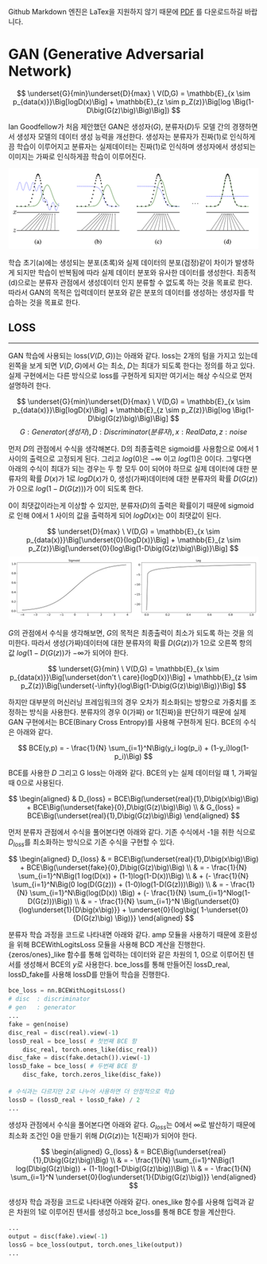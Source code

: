 Github Markdown 엔진은 LaTex을 지원하지 않기 때문에 [PDF](./src/README.pdf) 를 다운로드하길 바랍니다. 

# GAN (Generative Adversarial Network)
$$ \underset{G}{min}\underset{D}{max} \ V(D,G) = \mathbb{E}_{x \sim p_{data(x)}}\Big[logD(x)\Big] + \mathbb{E}_{z \sim p_Z(z)}\Big[log \Big(1-D\big(G(z)\big)\Big)\Big]) $$

Ian Goodfellow가 처음 제안했던 GAN은 생성자($G$), 분류자($D$)두 모델 간의 경쟁하면서 생성자 모델의 데이터 생성 능력을 개선한다. 생성자는 분류자가 진짜(1)로 인식하게끔 학습이 이루어지고 분류자는 실제데이터는 진짜(1)로 인식하며 생성자에서 생성되는 이미지는 가짜로 인식하게끔 학습이 이루어진다.

![1.png](./src/1.png)

학습 초기(a)에는 생성되는 분포(초록)와 실제 데이터의 분포(검정)같이 차이가 발생하게 되지만 학습이 반복됨에 따라 실제 데이터 분포와 유사한 데이터를 생성한다. 최종적(d)으로는 분류자 관점에서 생성데이터 인지 분류할 수 없도록 하는 것을 목표로 한다. 따라서 GAN의 목적은 입력데이터 분포와 같은 분포의 데이터를 생성하는 생성자를 학습하는 것을 목표로 한다.


## LOSS 
---
GAN 학습에 사용되는 loss($V(D,G)$)는 아래와 같다. loss는 2개의 텀을 가지고 있는데 왼쪽을 보게 되면 $V(D,G)$에서 $G$는 최소, $D$는 최대가 되도록 한다는 정의를 하고 있다. 실제 구현에서는 다른 방식으로 loss를 구현하게 되지만 여기서는 해상 수식으로 먼저 설명하려 한다. 

$$ \underset{G}{min}\underset{D}{max} \ V(D,G) = \mathbb{E}_{x \sim p_{data(x)}}\Big[logD(x)\Big] + \mathbb{E}_{z \sim p_Z(z)}\Big[log \Big(1-D\big(G(z)\big)\Big)\Big]  $$
$$ G:Generator(생성자), D: Discriminator(분류자), x: Real Data, z: noise $$

먼저 $D$의 관점에서 수식을 생각해본다. D의 최종출력은 sigmoid를 사용함으로 0에서 1 사이의 출력으로 고정되게 된다. 그리고 $log(0)$은 $-\infty$ 이고 $log(1)$은 0이다. 그렇다면 아래의 수식이 최대가 되는 경우는 두 항 모두 0이 되어야 하므로 실제 데이터에 대한 분류자의 확률 $D(x)$가 1로 $logD(x)$가 0, 생성(가짜)데이터에 대한 분류자의 확률 $D(G(z))$가 0으로 $log(1-D(G(z)))$가 0이 되도록 한다. 

0이 최댓값이라는게 이상할 수 있지만, 분류자($D$)의 출력은 확률이기 때문에 sigmoid로 인해 0에서 1 사이의 값을 출력하게 되어 $logD(x)$는 0이 최댓값이 된다.  

$$ \underset{D}{max} \ V(D,G) = \mathbb{E}_{x \sim p_{data(x)}}\Big[\underset{0}{logD(x)}\Big] + \mathbb{E}_{z \sim p_Z(z)}\Big[\underset{0}{log\Big(1-D\big(G(z)\big)\Big)}\Big]  $$
![2.png](./src/2.png)

$G$의 관점에서 수식을 생각해보면, $G$의 목적은 최종출력이 최소가 되도록 하는 것을 의미한다. 따라서 생성(가짜)데이터에 대한 분류자의 확률 $D(G(z))$가 1으로 오른쪽 항의 값 $log(1-D(G(z))$가 $-\infty$가 되어야 한다.

$$ \underset{G}{min} \ V(D,G) = \mathbb{E}_{x \sim p_{data(x)}}\Big[\underset{don't \ care}{logD(x)}\Big] + \mathbb{E}_{z \sim p_Z(z)}\Big[\underset{-\infty}{log\Big(1-D\big(G(z)\big)\Big)}\Big]  $$

하지만 대부분의 머신러닝 프레임워크의 경우 오차가 최소화되는 방향으로 가중치를 조정하는 방식을 사용한다. 분류자의 경우 0(가짜) or 1(진짜)을 판단하기 때문에 실제 GAN 구현에서는 BCE(Binary Cross Entropy)를 사용해 구현하게 된다. BCE의 수식은 아래와 같다. 

$$ BCE(y,p) = - \frac{1}{N} \sum_{i=1}^N\Big(y_i log(p_i) + (1-y_i)log(1-p_i)\Big) $$

BCE를 사용한 $D$ 그리고 G loss는 아래와 같다. BCE의 y는 실제 데이터일 떄 1, 가짜일 때 0으로 사용된다. 

$$ \begin{aligned} 
& D_{loss} = BCE\Big(\underset{real}{1},D\big(x\big)\Big) + BCE\Big(\underset{fake}{0},D\big(G(z)\big)\Big) \\
& G_{loss} = BCE\Big(\underset{real}{1},D\big(G(z)\big)\Big)
\end{aligned} $$

먼저 분류자 관점에서 수식을 풀어본다면 아래와 같다. 기존 수식에서 -1을 취한 식으로 $D_{loss}$를 최소화하는 방식으로 기존 수식을 구현할 수 있다.

$$ \begin{aligned} 
D_{loss} & = BCE\Big(\underset{real}{1},D\big(x\big)\Big) + BCE\Big(\underset{fake}{0},D\big(G(z)\big)\Big) \\
		 & =  - \frac{1}{N} \sum_{i=1}^N\Big(1 log(D(x)) + (1-1)log(1-D(x))\Big) \\
		 & + (- \frac{1}{N} \sum_{i=1}^N\Big(0 log(D(G(z))) + (1-0)log(1-D(G(z)))\Big)) \\
		 & =  - \frac{1}{N} \sum_{i=1}^N\Big(log(D(x)) \Big) 
		 + (- \frac{1}{N} \sum_{i=1}^Nlog(1-D(G(z)))\Big)) \\
		 & = - \frac{1}{N} \sum_{i=1}^N \Big(\underset{0}{log\underset{1}{D\big(x\big)}} + \underset{0}{log\big( 1-\underset{0}{D(G(z)\big) \Big)}}
\end{aligned} $$

분류자 학습 과정을 코드로 나타내면 아래와 같다. amp 모듈을 사용하기 때문에 호환성을 위해 BCEWithLogitsLoss 모듈을 사용해 BCD 계산을 진행한다. {zeros/ones}_like 함수를 통해 입력하는 데이터와 같은 차원의 1, 0으로 이루어진 텐서를 생성해서 BCE의 $y$로 사용한다. bce_loss를 통해 만들어진 lossD_real, lossD_fake를 사용해 lossD를 만들어 학습을 진행한다.

```python
bce_loss = nn.BCEWithLogitsLoss()
# disc	: discriminator
# gen 	: generator
...
fake = gen(noise)
disc_real = disc(real).view(-1)
lossD_real = bce_loss( # 첫번째 BCE 항 
	disc_real, torch.ones_like(disc_real))
disc_fake = disc(fake.detach()).view(-1)
lossD_fake = bce_loss( # 두번째 BCE 항
	disc_fake, torch.zeros_like(disc_fake))

# 수식과는 다르지만 2로 나누어 사용하면 더 안정적으로 학습 
lossD = (lossD_real + lossD_fake) / 2
...
```

생성자 관점에서 수식을 풀어본다면 아래와 같다. $G_{loss}$는 0에서 $\infty$로 발산하기 때문에 최소화 조건인 0을 만들기 위해 $D(G(z))$는 1(진짜)가 되어야 한다. 

$$ \begin{aligned} 
G_{loss} & = BCE\Big(\underset{real}{1},D\big(G(z)\big)\Big) \\
		& = - \frac{1}{N} \sum_{i=1}^N\Big(1 log(D\big(G(z)\big)) + (1-1)log(1-D\big(G(z)\big))\Big) \\
		& = - \frac{1}{N} \sum_{i=1}^N \underset{0}{log\underset{1}{D\big(G(z)\big)}}
\end{aligned} $$


생성자 학습 과정을 코드로 나타내면 아래와 같다. ones_like 함수를 사용해 입력과 같은 차원의 1로 이루어진 텐서를 생성하고 bce_loss를 통해 BCE 항을 계산한다.

```python
...
output = disc(fake).view(-1)
lossG = bce_loss(output, torch.ones_like(output))
...
```